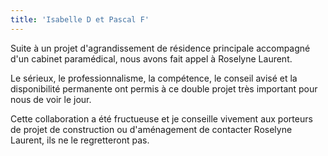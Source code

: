 ```yaml
---
title: 'Isabelle D et Pascal F'
---
```


Suite à un projet d'agrandissement de résidence principale accompagné d'un cabinet paramédical, nous avons fait appel à Roselyne Laurent.

Le sérieux, le professionnalisme, la compétence, le conseil avisé et la disponibilité permanente ont permis à ce double projet très important pour nous de voir le jour.

Cette collaboration a été fructueuse et je conseille vivement aux porteurs de projet de construction ou d'aménagement de contacter Roselyne Laurent, ils ne le regretteront pas.

